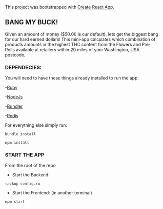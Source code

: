 This project was bootstrapped with [Create React App](https://github.com/facebookincubator/create-react-app).

## BANG MY BUCK!

Given an amount of money ($50.00 is our default), lets get the biggest bang for our hard earned dollars!
This mini-app calculates which combination of products amounts in the highest THC content from the Flowers and Pre-Rolls available at retailers within 20 miles of your Washington, USA postcode.

### DEPENDECIES:

You will need to have these things already installed to run the app:

-[Ruby](https://www.ruby-lang.org/en/documentation/installation/)

-[NodeJs](https://nodejs.org/en/download/)

-[Bundler](http://bundler.io/)

-[Redis](https://redis.io/topics/quickstart)

For everything else simply run:
 
 ```bundle install```
 
 ```npm install```

### START THE APP
  From the root of the repo
- Start the Backend:

```rackup config.ru```

- Start the Frontend:
  (in another terminal)

```npm start```
